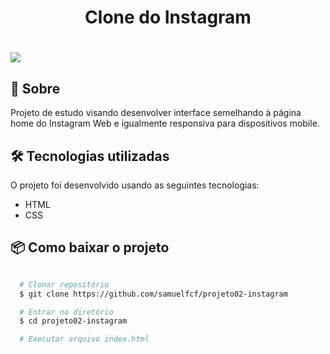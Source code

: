 <h1 align="center">Clone do Instagram</h1>  

<h1>
  <img src="uteis/cloneinsta.gif"></img>
</h1>

## 🔖 Sobre
Projeto de estudo visando desenvolver interface semelhando à página home do Instagram Web e igualmente responsiva para dispositivos mobile.

## 🛠 Tecnologias utilizadas
O projeto foi desenvolvido usando as seguintes tecnologias:

- HTML
- CSS

## 📦 Como baixar o projeto

```bash

  # Clonar repositório
  $ git clone https://github.com/samuelfcf/projeto02-instagram

  # Entrar no diretório
  $ cd projeto02-instagram

  # Executar arquivo index.html
  
```